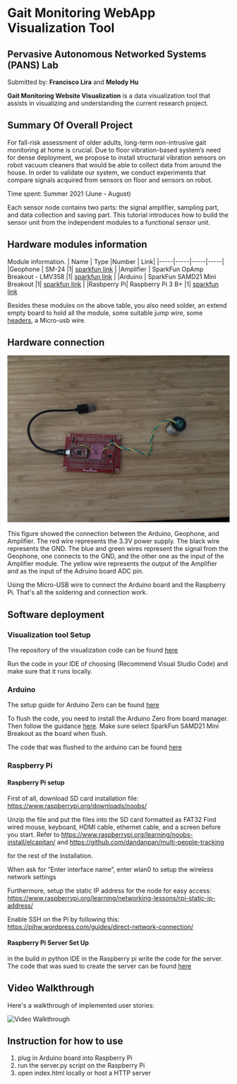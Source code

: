 # Gait Monitoring WebApp Visualization Tool
## Pervasive Autonomous Networked Systems (PANS) Lab 
Submitted by: **Francisco Lira** and **Melody Hu**

**Gait Monitoring Website Visualization** is a data visualization tool that assists in visualizing and understanding the current research project. 

## Summary Of Overall Project

For fall-risk assessment of older adults, long-term non-intrusive gait monitoring at home is crucial. Due to floor vibration-based system’s need for dense deployment, we propose to install structural vibration sensors on robot vacuum cleaners that would be able to collect data from around the house. In order to validate our system, we conduct experiments that compare signals acquired from sensors on floor and sensors on robot.

Time spent: Summer 2021 (June - August)

Each sensor node contains two parts: the signal amplifier, sampling part, and data collection and saving part. This tutorial introduces how to build the sensor unit from the independent modules to a functional sensor unit.

## Hardware modules information
Module information.
| Name | Type |Number | Link|
|-----|-----|-----|-----|
|Geophone | SM-24 |1| [sparkfun link](https://www.sparkfun.com/products/11744) |
|Amplifier | SparkFun OpAmp Breakout - LMV358 |1| [sparkfun link](https://www.sparkfun.com/products/9816) |
|Arduino | SparkFun SAMD21 Mini Breakout |1| [sparkfun link](https://www.sparkfun.com/products/13664) |
|Rasbperry Pi| Raspberry Pi 3 B+ |1| [sparkfun link](https://www.sparkfun.com/products/14643)

Besides these modules on the above table, you also need solder, an extend empty board to hold all the module, some suitable jump wire, some [headers](https://www.sparkfun.com/products/116), a Micro-usb wire.

## Hardware connection

![](images/arduino.jpg)


This figure showed the connection between the Arduino, Geophone, and Amplifier. The red wire represents the 3.3V power supply. The black wire represents the GND. The blue and green wires represent the signal from the Geophone, one connects to the GND, and the other one as the input of the Amplifier module. The yellow wire represents the output of the Amplifier and as the input of the Adruino board ADC pin.

Using the Micro-USB wire to connect the Arduino board and the Raspberry Pi. That's all the soldering and connection work.

## Software deployment

### Visualization tool Setup
The repository of the visualization code can be found [here](https://github.com/frankie-lira/Gait-Monitoring-Website)

Run the code in your IDE of choosing (Recommend Visual Studio Code) and make sure that it runs locally. 

### Arduino 
The setup guide for Arduino Zero can be found [here](https://learn.sparkfun.com/tutorials/samd21-minidev-breakout-hookup-guide/setting-up-arduino)

To flush the code, you need to install the Arduino Zero from board manager. Then follow the guidance [here](https://learn.sparkfun.com/tutorials/samd21-minidev-breakout-hookup-guide/setting-up-arduino). Make sure select SparkFun SAMD21 Mini Breakout as the board when flush.

The code that was flushed to the arduino can be found [here](https://github.com/frankie-lira/Gait-Monitoring-Website/tree/master/Arduino)

### Raspberry Pi

#### Raspberry Pi setup
First of all, download SD card installation file: https://www.raspberrypi.org/downloads/noobs/

Unzip the file and put the files into the SD card formatted as FAT32 Find wired mouse, keyboard, HDMI cable, ethernet cable, and a screen before you start. Refer to https://www.raspberrypi.org/learning/noobs-install/elcapitan/ and https://github.com/dandanpan/multi-people-tracking

for the rest of the installation.

When ask for ”Enter interface name”, enter wlan0 to setup the wireless network settings

Furthermore, setup the static IP address for the node for easy access: https://www.raspberrypi.org/learning/networking-lessons/rpi-static-ip-address/

Enable SSH on the Pi by following this: https://pihw.wordpress.com/guides/direct-network-connection/

#### Raspberry Pi Server Set Up
in the build in python IDE in the Raspberry pi write the code for the server. The code that was sued to create the server can be found [here](https://github.com/frankie-lira/Gait-Monitoring-Website/tree/master/raspberry%20pi)

## Video Walkthrough
Here's a walkthrough of implemented user stories:

<img src='url' width='' alt='Video Walkthrough' />

## Instruction for how to use

1. plug in Arduino board into Raspberry Pi
2. run the server.py script on the Raspberry Pi
3. open index.html locally or host a HTTP server
